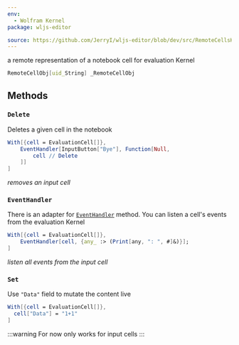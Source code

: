 ```yaml
---
env:
  - Wolfram Kernel
package: wljs-editor

source: https://github.com/JerryI/wljs-editor/blob/dev/src/RemoteCellsKernel.wl
---
```

a remote representation of a notebook cell for evaluation Kernel

```mathematica
RemoteCellObj[uid_String] _RemoteCellObj
```

## Methods
### `Delete`
Deletes a given cell in the notebook

```mathematica title="Self destruction"
With[{cell = EvaluationCell[]},
	EventHandler[InputButton["Bye"], Function[Null,
		cell // Delete
	]]
]
```
*removes an input cell*

### `EventHandler`
There is an adapter for [`EventHandler`](frontend/Reference/Misc/Events.md#`EventHandler`) method. You can listen a cell's events from the evaluation Kernel  

```mathematica
With[{cell = EvaluationCell[]},
	EventHandler[cell, {any_ :> (Print[any, ": ", #]&)}];
]
```
*listen all events from the input cell*

### `Set`
Use `"Data"` field to mutate the content live

```mathematica
With[{cell = EvaluationCell[]},
  cell["Data"] = "1+1"
]
```

:::warning
For now only works for input cells
:::